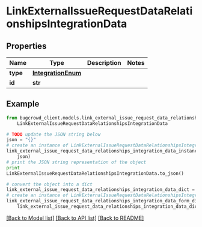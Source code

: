 # LinkExternalIssueRequestDataRelationshipsIntegrationData


## Properties

Name | Type | Description | Notes
------------ | ------------- | ------------- | -------------
**type** | [**IntegrationEnum**](IntegrationEnum.md) |  | 
**id** | **str** |  | 

## Example

```python
from bugcrowd_client.models.link_external_issue_request_data_relationships_integration_data import
    LinkExternalIssueRequestDataRelationshipsIntegrationData

# TODO update the JSON string below
json = "{}"
# create an instance of LinkExternalIssueRequestDataRelationshipsIntegrationData from a JSON string
link_external_issue_request_data_relationships_integration_data_instance = LinkExternalIssueRequestDataRelationshipsIntegrationData.from_json(
    json)
# print the JSON string representation of the object
print
LinkExternalIssueRequestDataRelationshipsIntegrationData.to_json()

# convert the object into a dict
link_external_issue_request_data_relationships_integration_data_dict = link_external_issue_request_data_relationships_integration_data_instance.to_dict()
# create an instance of LinkExternalIssueRequestDataRelationshipsIntegrationData from a dict
link_external_issue_request_data_relationships_integration_data_form_dict = link_external_issue_request_data_relationships_integration_data.from_dict(
    link_external_issue_request_data_relationships_integration_data_dict)
```
[[Back to Model list]](../README.md#documentation-for-models) [[Back to API list]](../README.md#documentation-for-api-endpoints) [[Back to README]](../README.md)



